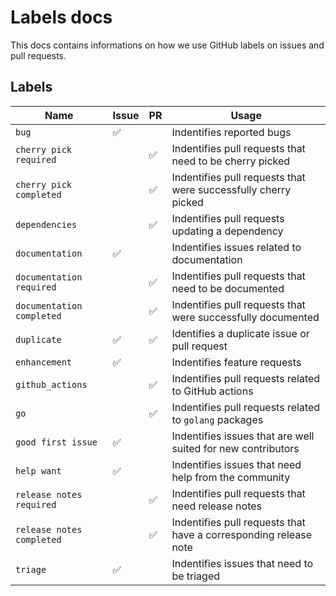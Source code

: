 # Labels docs

This docs contains informations on how we use GitHub labels on issues and pull requests.

## Labels

| Name | Issue | PR | Usage |
|---|---|---|---|
| `bug` | :white_check_mark: | | Indentifies reported bugs |
| `cherry pick required` | | :white_check_mark: | Indentifies pull requests that need to be cherry picked |
| `cherry pick completed` | | :white_check_mark: | Indentifies pull requests that were successfully cherry picked |
| `dependencies` | | :white_check_mark: | Indentifies pull requests updating a dependency |
| `documentation` | :white_check_mark: | | Indentifies issues related to documentation |
| `documentation required` | | :white_check_mark: | Indentifies pull requests that need to be documented |
| `documentation completed` | | :white_check_mark: | Indentifies pull requests that were successfully documented |
| `duplicate` | :white_check_mark: | :white_check_mark: | Identifies a duplicate issue or pull request |
| `enhancement` | :white_check_mark: | | Indentifies feature requests |
| `github_actions` | | :white_check_mark: | Indentifies pull requests related to GitHub actions |
| `go` | | :white_check_mark: | Indentifies pull requests related to `golang` packages |
| `good first issue` | :white_check_mark: | | Indentifies issues that are well suited for new contributors |
| `help want` | :white_check_mark: | | Indentifies issues that need help from the community |
| `release notes required` | | :white_check_mark: | Indentifies pull requests that need release notes |
| `release notes completed` | | :white_check_mark: | Indentifies pull requests that have a corresponding release note |
| `triage` | :white_check_mark: | | Indentifies issues that need to be triaged |
